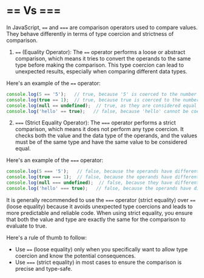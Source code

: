 # == Vs ===

In JavaScript, `==` and `===` are comparison operators used to compare values. They behave differently in terms of type coercion and strictness of comparison.

1. `==` (Equality Operator):
   The `==` operator performs a loose or abstract comparison, which means it tries to convert the operands to the same type before making the comparison. This type coercion can lead to unexpected results, especially when comparing different data types.

Here's an example of the `==` operator:

```javascript
console.log(5 == '5');   // true, because '5' is coerced to the number 5 for comparison
console.log(true == 1);  // true, because true is coerced to the number 1
console.log(null == undefined);  // true, as they are considered equal in loose comparison
console.log('hello' == true);   // false, because 'hello' cannot be coerced to a boolean value
```

2. `===` (Strict Equality Operator):
   The `===` operator performs a strict comparison, which means it does not perform any type coercion. It checks both the value and the data type of the operands, and the values must be of the same type and have the same value to be considered equal.

Here's an example of the `===` operator:

```javascript
console.log(5 === '5');   // false, because the operands have different types (number vs. string)
console.log(true === 1);  // false, because the operands have different types (boolean vs. number)
console.log(null === undefined);  // false, because they have different types (null vs. undefined)
console.log('hello' === true);   // false, because the operands have different types (string vs. boolean)
```

It is generally recommended to use the `===` operator (strict equality) over `==` (loose equality) because it avoids unexpected type coercions and leads to more predictable and reliable code. When using strict equality, you ensure that both the value and type are exactly the same for the comparison to evaluate to true.

Here's a rule of thumb to follow:

- Use `==` (loose equality) only when you specifically want to allow type coercion and know the potential consequences.
- Use `===` (strict equality) in most cases to ensure the comparison is precise and type-safe.

